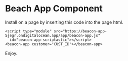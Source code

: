 # Beach App Component

Install on a page by inserting this code into the page html.

```
<script type="module" src="https://beacon-app-5jegr.ondigitalocean.app/app/beacon-app.js" 
  id="beacon-app-scriptastic"></script>
<beacon-app customer="CUST_ID"></beacon-app>
```

Enjoy.
